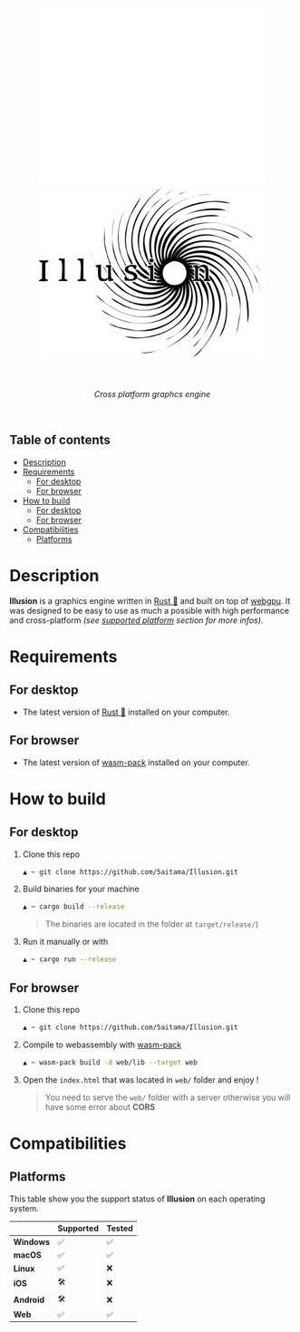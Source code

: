 <p align="center">
<img width=400 src="./res/Illusion-logo-white.png#gh-dark-mode-only">
<img width=400 src="./res/Illusion-logo-black.png#gh-light-mode-only">
</p>

<br />
<p align="center"><i>Cross platform graphcs engine</i></p>

<br />


## Table of contents

- [Description](#description)
- [Requirements](#requirements)
  - [For desktop](#for-desktop)
  - [For browser](#for-browser)
- [How to build](#how-to-build)
  - [For desktop](#for-desktop-1)
  - [For browser](#for-browser-1)
- [Compatibilities](#compatibilities)
  - [Platforms](#platforms)

# Description
**Illusion** is a graphics engine written in [Rust 🦀](https://www.rust-lang.org/) and built on top of [webgpu](https://github.com/gfx-rs/wgpu). It was designed to be easy to use as much a possible with high performance and cross-platform *(see [supported platform](#platforms) section for more infos)*.

# Requirements

## For desktop
- The latest version of [Rust 🦀](https://www.rust-lang.org/) installed on your computer.

## For browser
- The latest version of [wasm-pack](https://rustwasm.github.io/wasm-pack/installer/) installed on your computer.

# How to build

## For desktop
1. Clone this repo
    ```bash
    ▲ ~ git clone https://github.com/5aitama/Illusion.git
    ```

2. Build binaries for your machine
    ```bash
    ▲ ~ cargo build --release
    ```
    > The binaries are located in the folder at ``target/release/``)

3. Run it manually or with 
   ```bash
   ▲ ~ cargo run --release
   ```

## For browser
1. Clone this repo
    ```bash
    ▲ ~ git clone https://github.com/5aitama/Illusion.git
    ```

2. Compile to webassembly with [wasm-pack](https://rustwasm.github.io/wasm-pack/installer/)
    ```bash
    ▲ ~ wasm-pack build -d web/lib --target web
    ```

3. Open the `index.html` that was located in `web/` folder and enjoy !
    > You need to serve the `web/` folder with a server otherwise you will have some error about **CORS**

# Compatibilities

## Platforms

This table show you the support status of **Illusion** on each operating system.

|               | Supported | Tested  |
| ------------- | --------- | ------- |
| **Windows**   |   ✅      |  ✅     |
| **macOS**     |   ✅      |  ✅     |
| **Linux**     |   ✅      |  ❌     |
| **iOS**       |   🛠️      |  ❌     |
| **Android**   |   🛠️      |  ❌     |
| **Web**       |   ✅      |  ✅     |
